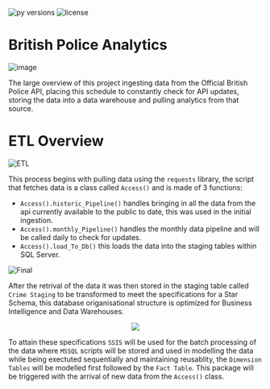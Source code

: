 ![py versions](https://img.shields.io/pypi/pyversions/pandas?style=plastic)  ![license](https://img.shields.io/apm/l/vim-mode)

# British Police Analytics
![image](https://upload.wikimedia.org/wikipedia/commons/8/81/Flag_of_the_Metropolitan_Police_Service.svg)

The large overview of this project ingesting data from the Official British Police API, placing this schedule to constantly check for API updates, storing the data into a data warehouse and pulling analytics from that source.

# ETL Overview
![ETL](https://user-images.githubusercontent.com/47324566/184503860-f942ca66-eac3-4f68-9ed0-05dc41ee9b3e.png)

This process begins with pulling data using the `requests` library, the script that fetches data is a class called `Access()` and is made of 3 functions:

- ```Access().historic_Pipeline()```  handles bringing in all the data from the api currently available to the public to date, this was used in the initial ingestion.
- ```Access().monthly_Pipeline()``` handles the monthly data pipeline and will be called daily to check for updates.
- ```Access().load_To_Db()``` this loads the data into the staging tables within SQL Server.

![Final](https://user-images.githubusercontent.com/47324566/183294214-5ce8c65b-08b5-4fc5-a972-f86dc5406382.png)

After the retrival of the data it was then stored in the staging table called `Crime Staging` to be transformed to meet the specifications for a Star Schema, this database origanisational structure is optimized for Business Intelligence and Data Warehouses.

<p align="center"><img src="https://user-images.githubusercontent.com/47324566/184503925-52092c89-e9c1-41d6-939d-4ccfac7ea68d.png"/></p>

To attain these specifications `SSIS` will be used for the batch processing of the data where `MSSQL` scripts will be stored and used in modelling the data while being exectuted sequentially and maintaining reusablity, the `Dimension Tables` will be modelled first followed by the `Fact Table`. This package will be triggered with the arrival of new data from the `Access()` class.

